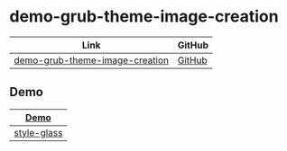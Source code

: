 

# demo-grub-theme-image-creation

| Link | GitHub |
| ---- | ------ |
| [demo-grub-theme-image-creation](https://samwhelp.github.io/demo-grub-theme-image-creation/) | [GitHub](https://github.com/samwhelp/demo-grub-theme-image-creation) |




## Demo

| [Demo](demo) |
| --- |
| [style-glass](demo/style-glass) |
